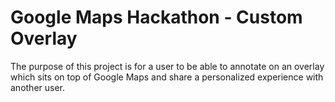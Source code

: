 # Google Maps Hackathon - Custom Overlay

The purpose of this project is for a user to be able to annotate on an overlay which sits on top of Google Maps and share a personalized experience with another user.

